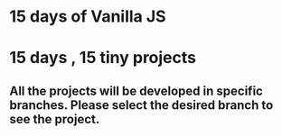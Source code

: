 # 15 days of Vanilla JS
# 15 days , 15 tiny projects

## All the projects will be developed in specific branches. Please select the desired branch to see the project.